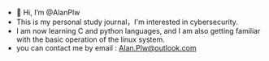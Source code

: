 - 👋 Hi, I’m @AlanPlw
- This is my personal study journal，I'm interested in cybersecurity.
- I am now learning C and python languages, and I am also getting familiar with the basic operation of the linux system.
- you can contact me by email : Alan.Plw@outlook.com

<!---
AlanPlw/AlanPlw is a ✨ special ✨ repository because its `README.md` (this file) appears on your GitHub profile.
You can click the Preview link to take a look at your changes.
--->
